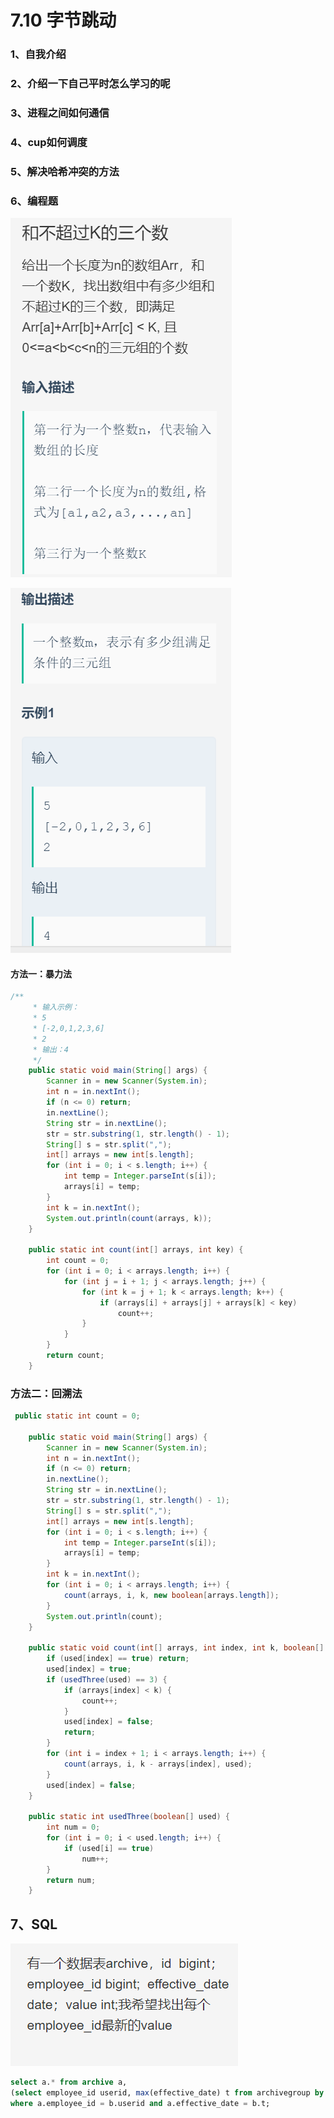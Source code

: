 # 7.10 字节跳动

### 1、自我介绍

### 2、介绍一下自己平时怎么学习的呢

### 3、进程之间如何通信

### 4、cup如何调度

### 5、解决哈希冲突的方法

### 6、编程题

![](<https://github.com/xrg123/note/blob/master/image/QQ%E6%88%AA%E5%9B%BE20190710143426.png>)

![](<https://github.com/xrg123/note/blob/master/image/QQ%E6%88%AA%E5%9B%BE20190710143450.png>)

#### 方法一：暴力法

```java
/**
     * 输入示例：
     * 5
     * [-2,0,1,2,3,6]
     * 2
     * 输出：4
     */
    public static void main(String[] args) {
        Scanner in = new Scanner(System.in);
        int n = in.nextInt();
        if (n <= 0) return;
        in.nextLine();
        String str = in.nextLine();
        str = str.substring(1, str.length() - 1);
        String[] s = str.split(",");
        int[] arrays = new int[s.length];
        for (int i = 0; i < s.length; i++) {
            int temp = Integer.parseInt(s[i]);
            arrays[i] = temp;
        }
        int k = in.nextInt();
        System.out.println(count(arrays, k));
    }

    public static int count(int[] arrays, int key) {
        int count = 0;
        for (int i = 0; i < arrays.length; i++) {
            for (int j = i + 1; j < arrays.length; j++) {
                for (int k = j + 1; k < arrays.length; k++) {
                    if (arrays[i] + arrays[j] + arrays[k] < key)
                        count++;
                }
            }
        }
        return count;
    }
```

### 方法二：回溯法

```java
 public static int count = 0;

    public static void main(String[] args) {
        Scanner in = new Scanner(System.in);
        int n = in.nextInt();
        if (n <= 0) return;
        in.nextLine();
        String str = in.nextLine();
        str = str.substring(1, str.length() - 1);
        String[] s = str.split(",");
        int[] arrays = new int[s.length];
        for (int i = 0; i < s.length; i++) {
            int temp = Integer.parseInt(s[i]);
            arrays[i] = temp;
        }
        int k = in.nextInt();
        for (int i = 0; i < arrays.length; i++) {
            count(arrays, i, k, new boolean[arrays.length]);
        }
        System.out.println(count);
    }

    public static void count(int[] arrays, int index, int k, boolean[] used) {
        if (used[index] == true) return;
        used[index] = true;
        if (usedThree(used) == 3) {
            if (arrays[index] < k) {
                count++;
            }
            used[index] = false;
            return;
        }
        for (int i = index + 1; i < arrays.length; i++) {
            count(arrays, i, k - arrays[index], used);
        }
        used[index] = false;
    }

    public static int usedThree(boolean[] used) {
        int num = 0;
        for (int i = 0; i < used.length; i++) {
            if (used[i] == true)
                num++;
        }
        return num;
    }
```

## 7、SQL

![](<https://github.com/xrg123/note/blob/master/image/QQ%E6%88%AA%E5%9B%BE20190710143358.png>)

```sql
select a.* from archive a,
(select employee_id userid, max(effective_date) t from archivegroup by employee_id) b
where a.employee_id = b.userid and a.effective_date = b.t;
```

